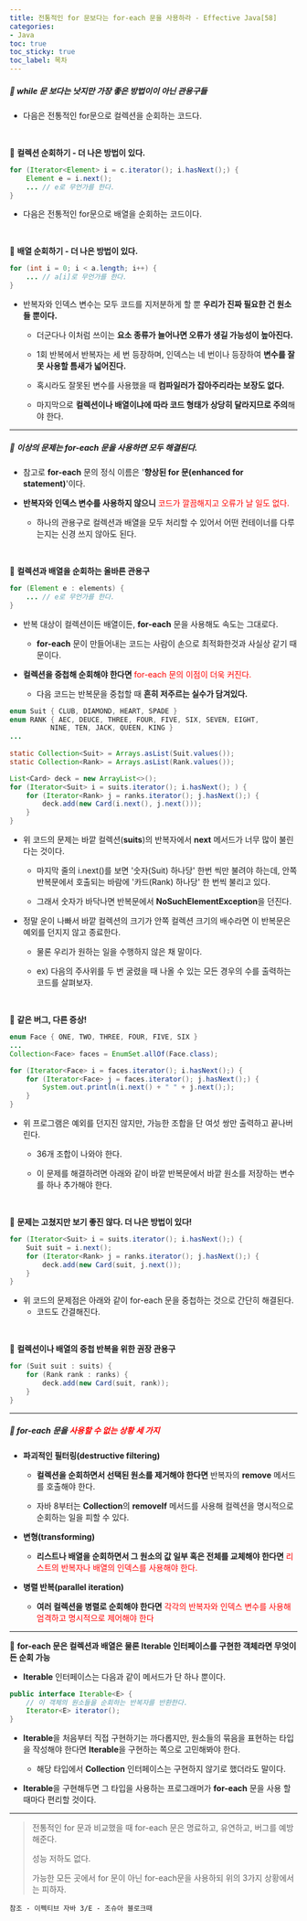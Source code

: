 ```yaml
---
title: 전통적인 for 문보다는 for-each 문을 사용하라 - Effective Java[58]
categories:
- Java
toc: true
toc_sticky: true
toc_label: 목차
---
```




##### 🔗  while 문 보다는 낫지만 가장 좋은 방법이이 아닌 관용구들


* 다음은 전통적인 for문으로 컬렉션을 순회하는 코드다.

<br>



💎 **컬렉션 순회하기 - 더 나은 방법이 있다.**

```java
for (Iterator<Element> i = c.iterator(); i.hasNext();) {
    Element e = i.next();
    ... // e로 무언가를 한다.
}
```

*  다음은 전통적인 for문으로 배열을 순회하는 코드이다.

<br>



💎 **배열 순회하기 - 더 나은 방법이 있다.**

```java
for (int i = 0; i < a.length; i++) {
    ... // a[i]로 무언가를 한다.
}
```

* 반복자와 인덱스 변수는 모두 코드를 지저분하게 할 뿐 **우리가 진짜 필요한 건 원소들 뿐이다.**

  * 더군다나 이처럼 쓰이는 **요소 종류가 늘어나면 오류가 생길 가능성이 높아진다.**

  

  * 1회 반복에서 반복자는 세 번 등장하며, 인덱스는 네 번이나 등장하여 **변수를 잘못 사용할 틈새가 넓어진다.**

  

  * 혹시라도 잘못된 변수를 사용했을 때 **컴파일러가 잡아주리라는 보장도 없다.**

  

  * 마지막으로 **컬렉션이나 배열이냐에 따라 코드 형태가 상당히 달라지므로 주의**해야 한다.



<hr>



##### 💎 이상의 문제는 for-each 문을 사용하면 모두 해결된다.

* 참고로 **for-each** 문의 정식 이름은 '**향상된 for 문(enhanced for statement)**'이다.



* **반복자와 인덱스 변수를 사용하지 않으니** <span style="color:red;">코드가 깔끔해지고 오류가 날 일도 없다.</span>
  * 하나의 관용구로 컬렉션과 배열을 모두 처리할 수 있어서 어떤 컨테이너를 다루는지는 신경 쓰지 않아도 된다.

<br>



💎 **컬렉션과 배열을 순회하는 올바른 관용구**

```java
for (Element e : elements) {
    ... // e로 무언가를 한다.
}
```

* 반복 대상이 컬렉션이든 배열이든, **for-each** 문을 사용해도 속도는 그대로다.
  * **for-each** 문이 만들어내는 코드는 사람이 손으로 최적화한것과 사실상 같기 때문이다.



* **컬렉션을 중첩해 순회해야 한다면** <span style="color:red;">for-each 문의 이점이 더욱 커진다.</span>
  * 다음 코드는 반복문을 중첩할 때 **흔히 저주르는 실수가 담겨있다.**



```java
enum Suit { CLUB, DIAMOND, HEART, SPADE }
enum RANK { AEC, DEUCE, THREE, FOUR, FIVE, SIX, SEVEN, EIGHT,
          NINE, TEN, JACK, QUEEN, KING }
...
   
static Collection<Suit> = Arrays.asList(Suit.values());
static Collection<Rank> = Arrays.asList(Rank.values());

List<Card> deck = new ArrayList<>();
for (Iterator<Suit> i = suits.iterator(); i.hasNext(); ) {
    for (Iterator<Rank> j = ranks.iterator(); j.hasNext();) {
        deck.add(new Card(i.next(), j.next()));
    }
}
```

* 위 코드의 문제는 바깥 컬렉션(**suits**)의 반복자에서 **next** 메서드가 너무 많이 불린다는 것이다.

  * 마지막 줄의 i.next()를 보면 '숫자(Suit) 하나당' 한번 씩만 불려야 하는데, 안쪽 반복문에서 호출되는 바람에 '카드(Rank) 하나당' 한 번씩 불리고 있다.

  

  * 그래서 숫자가 바닥나면 반복문에서 **NoSuchElementException**을 던진다.



* 정말 운이 나빠서 바깥 컬렉션의 크기가 안쪽 컬렉션 크기의 배수라면 이 반복문은 예외를 던지지 않고 종료한다.

  * 물론 우리가 원하는 일을 수행하지 않은 채 말이다.

  

  * ex) 다음의 주사위를 두 번 굴렸을 때 나올 수 있는 모든 경우의 수를 출력하는 코드를 살펴보자.

<br>



💎 **같은 버그, 다른 증상!**

```java
enum Face { ONE, TWO, THREE, FOUR, FIVE, SIX }
...
Collection<Face> faces = EnumSet.allOf(Face.class);

for (Iterator<Face> i = faces.iterator(); i.hasNext();) {
    for (Iterator<Face> j = faces.iterator(); j.hasNext();) {
        System.out.println(i.next() + " " + j.next(););
    }
}
```

* 위 프로그램은 예외를 던지진 않지만, 가능한 조합을 단 여섯 쌍만 출력하고 끝나버린다. 

  * 36개 조합이 나와야 한다.

  

  * 이 문제를 해결하려면 아래와 같이 바깥 반복문에서 바깥 원소를 저장하는 변수를 하나 추가해야 한다.

<br>



💎 **문제는 고쳤지만 보기 좋진 않다. 더 나은 방법이 있다!**

```java
for (Iterator<Suit> i = suits.iterator(); i.hasNext();) {
    Suit suit = i.next();
    for (Iterator<Rank> j = ranks.iterator(); j.hasNext();) {
        deck.add(new Card(suit, j.next());
    }
}
```

* 위 코드의 문제점은 아래와 같이 for-each 문을 중첩하는 것으로 간단히 해결된다.
  * 코드도 간결해진다.

<br>



💎 **컬렉션이나 배열의 중첩 반복을 위한 권장 관용구**

```java
for (Suit suit : suits) {
    for (Rank rank : ranks) {
        deck.add(new Card(suit, rank));
    }
}
```



<hr>



##### 💎 for-each 문을 <span style="color:red;">사용할 수 없는 상황 세 가지</span>

* **파괴적인 필터링(destructive filtering)** 

  * **컬렉션을 순회하면서 선택된 원소를 제거해야 한다면** 반복자의 **remove** 메서드를 호출해야 한다.

  

  * 자바 8부터는 **Collection**의 **removeIf** 메서드를 사용해 컬렉션을 명시적으로 순회하는 일을 피할 수 있다.



* **변형(transforming)**
  * **리스트나 배열을 순회하면서 그 원소의 값 일부 혹은 전체를 교체해야 한다면** <span style="color:red;">리스트의 반복자나 배열의 인덱스를 사용해야 한다.</span>



* **병렬 반복(parallel iteration)** 
  * **여러 컬렉션을 병렬로 순회해야 한다면** <span style="color:red;">각각의 반복자와 인덱스 변수를 사용해 엄격하고 명시적으로 제어해야 한다</span>



<hr>



💎 **for-each 문은 컬렉션과 배열은 물론 Iterable 인터페이스를 구현한 객체라면 무엇이든 순회 가능**

* **Iterable** 인터페이스는 다음과 같이 메서드가 단 하나 뿐이다.

```java
public interface Iterable<E> {
    // 이 객체의 원소들을 순회하는 반복자를 반환한다.
    Iterator<E> iterator();
}
```

* **Iterable**을 처음부터 직접 구현하기는 까다롭지만, 원소들의 묶음을 표현하는 타입을 작성해야 한다면 **Iterable**을 구현하는 쪽으로 고민해봐야 한다.
  * 해당 타입에서 **Collection** 인터페이스는 구현하지 않기로 했더라도 말이다.



* **Iterable**을 구현해두면 그 타입을 사용하는 프로그래머가 **for-each** 문을 사용 할 때마다 편리할 것이다.



<hr>


> 전통적인 for 문과 비교했을 때 for-each 문은 명료하고, 유연하고, 버그를 예방해준다.
>
> 성능 저하도 없다.
>
> 가능한 모든 곳에서 for 문이 아닌 for-each문을 사용하되 위의 3가지 상황에서는 피하자.







```
참조 - 이펙티브 자바 3/E - 조슈아 블로크때
```

